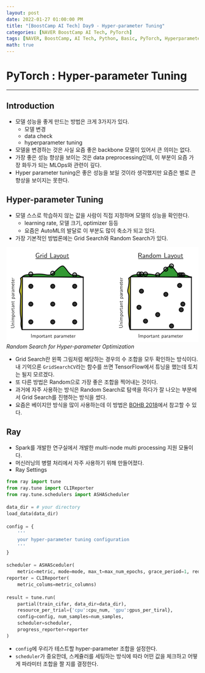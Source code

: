 ```yaml
---
layout: post
date: 2022-01-27 01:00:00 PM
title: "[BoostCamp AI Tech] Day9 - Hyper-parameter Tuning"
categories: [NAVER BoostCamp AI Tech, PyTorch]
tags: [NAVER, BoostCamp, AI Tech, Python, Basic, PyTorch, Hyperparameter]
math: true
---
```

# PyTorch : Hyper-parameter Tuning

---

## Introduction
- 모델 성능을 좋게 만드는 방법은 크게 3가지가 있다.
    - 모델 변경
    - data check
    - hyperparameter tuning
- 모델을 변경하는 것은 사실 요즘 좋은 backbone 모델이 있어서 큰 의미는 없다.
- 가장 좋은 성능 향상을 보이는 것은 data preprocessing인데, 이 부분이 요즘 가장 화두가 되는 MLOps와 관련이 깊다.
- Hyper parameter tuning은 좋은 성능을 보일 것이라 생각했지만 요즘은 별로 큰 향상을 보이지는 못한다.

## Hyper-parameter Tuning
- 모델 스스로 학습하지 않는 값을 사람이 직접 지정하며 모델의 성능을 확인한다.
    - learning rate, 모델 크기, optimizer 등등
    - 요즘은 AutoML의 발달로 이 부분도 많이 축소가 되고 있다.
- 가장 기본적인 방법론에는 Grid Search와 Random Search가 있다.

![](/image/boostcamp/pytorch/gridsearch.png)*Random Search for Hyper-parameter Optimization*  

- Grid Search란 왼쪽 그림처럼 해당하는 경우의 수 조합을 모두 확인하는 방식이다.  
 내 기억으론 `GridSearchCV`라는 함수를 쓰면 TensorFlow에서 튜닝을 했는데 토치는 될지 모르겠다.
- 또 다른 방법은 Random으로 가장 좋은 조합을 찍어내는 것이다. 
- 과거에 자주 사용하는 방식은 Random Search로 탐색을 하다가 잘 나오는 부분에서 Grid Search를 진행하는 방식을 썼다.
- 요즘은 베이지안 방식을 많이 사용하는데 이 방법은 [BOHB 2018](http://proceedings.mlr.press/v80/falkner18a/falkner18a.pdf)에서 참고할 수 있다.

## Ray

- Spark를 개발한 연구실에서 개발한 multi-node multi processing 지원 모듈이다.
- 머신러닝의 병렬 처리에서 자주 사용하기 위해 만들어졌다.
- Ray Settings

```python
from ray import tune
from ray.tune import CLIReporter
from ray.tune.schedulers import ASHAScheduler

data_dir = # your directory
load_data(data_dir)

config = {
    '''
    your hyper-parameter tuning configuration
    '''
}

scheduler = ASHASceduler(
    metric=metric, mode=mode, max_t=max_num_epochs, grace_period=1, reduction_factor=2)
reporter = CLIReporter(
    metric_colums=metric_columns)

result = tune.run(
    partial(train_cifar, data_dir=data_dir),
    resource_per_trial={'cpu':cpu_num, 'gpu':gpus_per_tiral},
    config=config, num_samples=num_samples,
    scheduler=scheduler,
    progress_reporter=reporter
)
```  
- `config`에 우리가 테스트할 hyper-parameter 조합을 설정한다.
- `scheduler`가 중요한데, 스케쥴러를 세팅하는 방식에 따라 어떤 값을 체크하고 어떻게 파라미터 조합을 짤 지를 결정한다.
